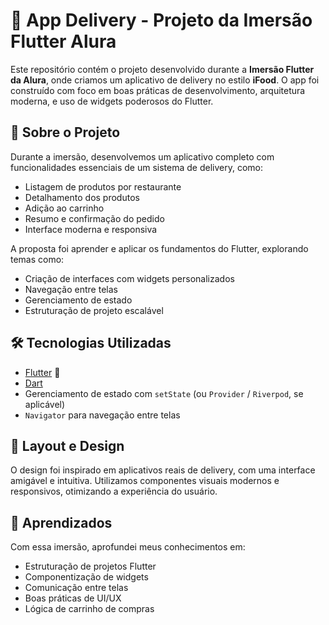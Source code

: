 # 🍔 App Delivery - Projeto da Imersão Flutter Alura

Este repositório contém o projeto desenvolvido durante a **Imersão Flutter da Alura**, onde criamos um aplicativo de delivery no estilo **iFood**. O app foi construído com foco em boas práticas de desenvolvimento, arquitetura moderna, e uso de widgets poderosos do Flutter.

## 🚀 Sobre o Projeto

Durante a imersão, desenvolvemos um aplicativo completo com funcionalidades essenciais de um sistema de delivery, como:

- Listagem de produtos por restaurante
- Detalhamento dos produtos
- Adição ao carrinho
- Resumo e confirmação do pedido
- Interface moderna e responsiva

A proposta foi aprender e aplicar os fundamentos do Flutter, explorando temas como:

- Criação de interfaces com widgets personalizados
- Navegação entre telas
- Gerenciamento de estado
- Estruturação de projeto escalável

## 🛠️ Tecnologias Utilizadas

- [Flutter](https://flutter.dev/) 💙
- [Dart](https://dart.dev/)
- Gerenciamento de estado com `setState` (ou `Provider` / `Riverpod`, se aplicável)
- `Navigator` para navegação entre telas

## 📱 Layout e Design

O design foi inspirado em aplicativos reais de delivery, com uma interface amigável e intuitiva. Utilizamos componentes visuais modernos e responsivos, otimizando a experiência do usuário.

## 🎯 Aprendizados

Com essa imersão, aprofundei meus conhecimentos em:

- Estruturação de projetos Flutter
- Componentização de widgets
- Comunicação entre telas
- Boas práticas de UI/UX
- Lógica de carrinho de compras
